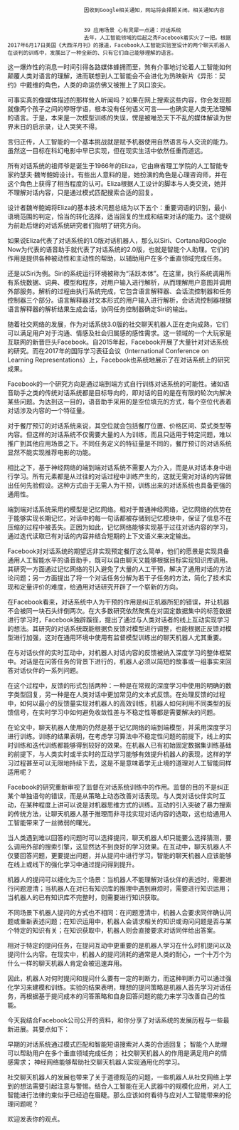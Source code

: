 
                            
                            因收到Google相关通知，网站将会择期关闭。相关通知内容
                            
                            
                            39 应用场景 心有灵犀一点通：对话系统
                            去年，人工智能领域的后起之秀Facebook着实火了一把。根据2017年6月17日美国《大西洋月刊》的报道，Facebook人工智能实验室设计的两个聊天机器人在谈判的训练中，发展出了一种全新的、只有它们自己能够理解的语言。

这一爆炸性的消息一时间引得各路媒体蜂拥而至，煞有介事地讨论着人工智能如何颠覆人类对语言的理解，进而联想到人工智能会不会进化为热映新片《异形：契约》中戴维的角色，人类的命运仿佛又被推上了风口浪尖。

可事实真的像媒体描述的那样耸人听闻吗？如果在网上搜索这些内容，你会发现那就像两个孩子之间的咿呀学语，根本没有任何语义可言——也确实是人类无法理解的语言。于是，本来是一次模型训练的失误，愣是被唯恐天下不乱的媒体解读为世界末日的启示录，让人哭笑不得。

言归正传，人工智能的一个基本挑战就是赋予机器使用自然语言与人交流的能力。虽然这一目标在科幻电影中早已实现，但在现实生活中依然任重而道远。

所有对话系统的祖师爷是诞生于1966年的Eliza，它由麻省理工学院的人工智能专家约瑟夫·魏岑鲍姆设计。有些出人意料的是，她扮演的角色是心理咨询师，并在这个角色上获得了相当程度的认可。Eliza根据人工设计的脚本与人类交流，她并不理解对话内容，只是通过模式匹配搜索合适的回复。

设计者魏岑鲍姆将Eliza的基本技术问题总结为以下五个：重要词语的识别，最小语境范围的判定，恰当的转化选择，适当回复的生成和结束对话的能力。这个提纲为前赴后继的对话系统研究者们指明了研究方向。

如果说Eliza代表了对话系统的1.0版对话机器人，那么以Siri、Cortana和Google Now为代表的语音助手就代表了对话系统的2.0版，也就是智能个人助理。它们的作用是提供各种被动性和主动性的帮助，以辅助用户在多个垂直领域完成任务。

还是以Siri为例。Siri的系统运行环境被称为“活跃本体”。在这里，执行系统调用所有系统数据、词典、模型和程序，对用户输入进行解析，从而理解用户意图并调用外部服务。解析的过程由执行系统完成，它包含语言解释器、会话流控制器和任务控制器三个部分。语言解释器对文本形式的用户输入进行解析，会话流控制器根据语言解释器的解析结果生成会话，协同任务控制器确定Siri的输出。

随着社交网络的发展，作为对话系统3.0版的社交聊天机器人正在走向成熟，它们可以满足用户对于沟通、情感及社会归属感的感性需求。这一领域的一个大玩家是互联网的新晋巨头Facebook。自2015年起，Facebook开展了大量针对对话系统的研究。而在2017年的国际学习表征会议（International Conference on Learning Representations）上，Facebook也系统地展示了在对话系统上的研究成果。

Facebook的一个研究方向是通过端到端方式自行训练对话系统的可能性。诸如语音助手之类的传统对话系统都是目标导向的，即对话的目的是在有限的轮次内解决某些问题。为达到这一目的，语音助手采用的是空位填充的方式，每个空位代表着对话涉及内容的一个特征量。

对于餐厅预订的对话系统来说，其空位就会包括餐厅位置、价格区间、菜式类型等内容。但这样的对话系统不仅需要大量的人为训练，而且只适用于特定问题，难以推广到其他应用场景之下。不同任务定义的特征量是不同的，餐厅预订的对话系统显然不能实现推荐电影的功能。

相比之下，基于神经网络的端到端对话系统不需要人为介入，而是从对话本身中进行学习。所有元素都是从过往的对话过程中训练产生的，这就无需对对话的内容做出任何先验假设。这种方式由于无需人为干预，训练出来的对话系统也具备更强的通用性。

端到端对话系统采用的模型是记忆网络。相对于普通神经网络，记忆网络的优势在于能够实现长期记忆，对话中的每一句话都被存储到记忆模块中，保证了信息不在压缩的过程中被丢失。正因为如此，记忆网络能够实现基于过往对话内容的学习，通过迭代读取已有对话的内容并结合短期的上下文语义来决定输出。

Facebook对对话系统的期望远非实现预定餐厅这么简单，他们的愿景是实现具备通用人工智能水平的语音助手，既可以自由聊天又能够根据目标实现知识库调用。其研究一方面通过记忆网络的引入避免了大量的人工干预，解决了通用对话的方法论问题；另一方面提出了将一个对话任务分解为若干子任务的方法，简化了技术实现和定量评价的难度，给通用对话研究开辟了一个崭新的方向。

在Facebook看来，对话系统中人为干预的作用是纠正机器所犯的错误，并让机器不会被同一块石头绊倒两次。在大多数研究依然聚焦在对固定数据集中的标签数据进行学习时，Facebook独辟蹊径，提出了通过与人类对话者的线上互动实现学习的想法。其研究的对话系统既能根据负反馈对模型进行调整，也能根据正反馈对模型进行加强，这对在通用环境中使用有监督模型训练出的聊天机器人尤其重要。

在与对话伙伴的实时互动中，对机器人对话内容的反馈被纳入深度学习的整体框架中。对话是在问答任务的背景下进行的，机器人必须以简短的故事或一组事实来回答对话伙伴的一系列问题。

在这个过程中，反馈的形式包括两种：一种是在常规的深度学习中使用的明确的数字类型回复，另一种是在人类对话中更加常见的文本式反馈。在处理反馈的过程中，如何以最小的反馈量实现对机器人的高效训练，机器人如何利用不同类型的反馈信号，在实时学习中如何避免收敛性差与不稳定性等都是需要解决的问题。

在论文中，聊天机器人使用的仍然是基于记忆网络的端到端模型，并采用深度学习进行训练。训练的结果表明，在考虑学习算法中不稳定性问题的前提下，线上的实时训练和迭代训练都能够得到较好的效果。在机器人已有初始固定数据集训练基础的前提下，与人类实时或半实时的互动学习能够有效提升机器人的表现，这样的学习过程甚至可以无限地持续下去，这是不是意味着学无止境的道理对人工智能同样适用呢？

Facebook的研究重新审视了监督在对话系统训练中的作用。监督的目的不是纠正某个单独语句的错误，而是从策略上动态改善对话表现。与人类对话伙伴实时互动，在某种程度上讲可以说是对机器思维方式的训练。互动的引入突破了暴力搜索的传统方法，让聊天机器人基于推理而非寻找实现对话内容的选取，这也给通用人工智能带来了一丝微弱的曙光。

当人类遇到难以回答的问题时可以选择提问，聊天机器人却只能要么选择猜测，要么调用外部的搜索引擎，这显然达不到良好的学习效果。在互动中，聊天机器人不仅要回答问题，更要提出问题，并从提问中进行学习。智能的聊天机器人应该能够在线上或线下的强化学习中通过提问得到提升。

机器人的提问可以细化为三个场景：当机器人不能理解对话伙伴的表述时，需要进行问题澄清；当机器人在对已有知识库的推理中遇到麻烦时，需要进行知识运用；当机器人的已有知识库不完整时，则需要进行知识获取。

不同场景下机器人提问的方式也不相同：在问题澄清中，机器人会要求同伴确认问题或重新表述问题；在知识运用中，机器人会请求相关的知识或询问问题是否与某个特定的知识有关；在知识获取中，机器人则会直接要求对话同伴给出答案。

相对于特定的提问任务，在提问互动中更重要的是机器人学习在什么时机提问以及提问什么内容。在现实中，机器人的提问消耗的通常是人类的耐心，一个十万个为什么一样的聊天机器人肯定会被迅速弃用。

因此，机器人对何时提问和提问什么要有一定的判断力，而这种判断力可以通过强化学习来建模和训练。实验的结果表明，理想的提问策略是机器人首先学习对话任务，再根据基于提问成本的问答策略和自身回答问题的能力来学习改善自己的性能。

今天我结合Facebook公司公开的资料，和你分享了对话系统的发展历程与一些最新进展。其要点如下：


早期的对话系统通过模式匹配和智能短语搜索对人类的合适回复；
智能个人助理可以帮助用户在多个垂直领域完成任务；
社交聊天机器人的作用是满足用户的情感需求；
神经网络能够帮助社交聊天机器人实现通用化的学习。


社交聊天机器人的发展也带来了关于道德规范的问题，一些机器人从社交网络上学到的想法需要引起注意与警惕。结合人工智能在无人武器中的规模化应用，对人工智能进行法律约束似乎已经迫在眉睫。那么应该如何看待与应对人工智能带来的伦理问题呢？

欢迎发表你的观点。



                        
                        
                            
